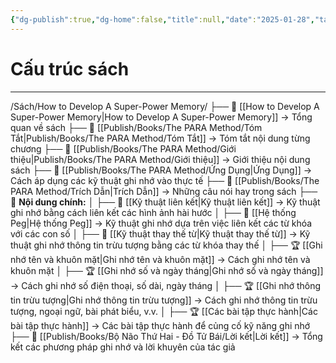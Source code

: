 ```yaml
---
{"dg-publish":true,"dg-home":false,"title":null,"date":"2025-01-28","tags":["book","book/How_to_Develop_A_Super_Power_Memory"],"dg-path":"Books/How to Develop A Super-Power Memory/Cấu trúc sách.md","permalink":"/books/how-to-develop-a-super-power-memory/cau-truc-sach/","dgPassFrontmatter":true,"updated":"2025-01-31T22:47:32.304+07:00"}
---
```


# Cấu trúc sách
---
/Sách/How to Develop A Super-Power Memory/
├── 📖 [[How to Develop A Super-Power Memory\|How to Develop A Super-Power Memory]] → Tổng quan về sách
├── 📝 [[Publish/Books/The PARA Method/Tóm Tắt\|Publish/Books/The PARA Method/Tóm Tắt]] → Tóm tắt nội dung từng chương
├── 📝 [[Publish/Books/The PARA Method/Giới thiệu\|Publish/Books/The PARA Method/Giới thiệu]] → Giới thiệu nội dung sách
├── 🎯 [[Publish/Books/The PARA Method/Ứng Dụng\|Ứng Dụng]] → Cách áp dụng các kỹ thuật ghi nhớ vào thực tế
├── 💬 [[Publish/Books/The PARA Method/Trích Dẫn\|Trích Dẫn]] → Những câu nói hay trong sách
├── 📖 **Nội dung chính:**
│   ├── 📖 [[Kỹ thuật liên kết\|Kỹ thuật liên kết]] → Kỹ thuật ghi nhớ bằng cách liên kết các hình ảnh hài hước
│   ├── 📖 [[Hệ thống Peg\|Hệ thống Peg]] → Kỹ thuật ghi nhớ dựa trên việc liên kết các từ khóa với các con số
│   ├── 📖 [[Kỹ thuật thay thế từ\|Kỹ thuật thay thế từ]] → Kỹ thuật ghi nhớ thông tin trừu tượng bằng các từ khóa thay thế
│   ├── 🏆 [[Ghi nhớ tên và khuôn mặt\|Ghi nhớ tên và khuôn mặt]] → Cách ghi nhớ tên và khuôn mặt
│   ├── 🏆 [[Ghi nhớ số và ngày tháng\|Ghi nhớ số và ngày tháng]] → Cách ghi nhớ số điện thoại, số dài, ngày tháng
│   ├── 🏆 [[Ghi nhớ thông tin trừu tượng\|Ghi nhớ thông tin trừu tượng]] → Cách ghi nhớ thông tin trừu tượng, ngoại ngữ, bài phát biểu, v.v.
│   ├── 🏆 [[Các bài tập thực hành\|Các bài tập thực hành]] → Các bài tập thực hành để củng cố kỹ năng ghi nhớ
├── 🎯 [[Publish/Books/Bộ Não Thứ Hai - Đồ Tử Bái/Lời kết\|Lời kết]] → Tổng kết các phương pháp ghi nhớ và lời khuyên của tác giả